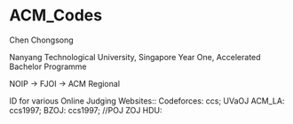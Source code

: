# ACM_Codes
Chen Chongsong

Nanyang Technological University, Singapore
Year One, Accelerated Bachelor Programme

NOIP -> FJOI -> ACM Regional

ID for various Online Judging Websites::
Codeforces: ccs;
UVaOJ ACM_LA: ccs1997;
BZOJ: ccs1997;
//POJ ZOJ HDU:
